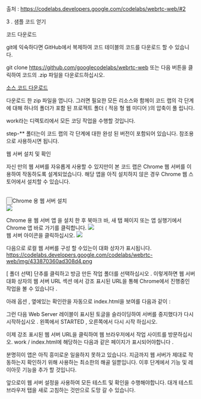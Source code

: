 출처 : https://codelabs.developers.google.com/codelabs/webrtc-web/#2

3 . 샘플 코드 얻기

코드 다운로드

git에 익숙하다면 GitHub에서 복제하여 코드 테이블의 코드를 다운로드 할 수 있습니다.

git clone https://github.com/googlecodelabs/webrtc-web
또는 다음 버튼을 클릭하여 코드의 .zip 파일을 다운로드하십시오.

<p>
<a href="https://github.com/googlecodelabs/webrtc-web/archive/master.zip">소스 코드 다운로드</a>
<p>

다운로드 한 zip 파일을 엽니다. 
그러면 필요한 모든 리소스와 함께이 코드 랩의 각 단계에 대해 하나의 폴더가 포함 된 프로젝트 폴더 ( 적응 형 웹 미디어 )의 압축이 풀 립니다.

work라는 디렉토리에서 모든 코딩 작업을 수행할 것입니다.

step-** 폴더는이 코드 랩의 각 단계에 대한 완성 된 버전이 포함되어 있습니다. 참조용으로 사용하시면 됩니다.

웹 서버 설치 및 확인

자신 만의 웹 서버를 자유롭게 사용할 수 있지만이 본 코드 랩은 Chrome 웹 서버를 이용하여 작동하도록 설계되었습니다.
해당 앱을 아직 설치하지 않은 경우 Chrome 웹 스토어에서 설치할 수 있습니다.


<br/>
<input type="button" class="button" onclick="https://chrome.google.com/webstore/detail/web-server-for-chrome/ofhbbkphhbklhfoeikjpcbhemlocgigb?hl=en">Chrome 용 웹 서버 설치</a>
<br/>

<img src="https://codelabs.developers.google.com/codelabs/webrtc-web/img/6ddeb4aee53c0f0e.png">



Chrome 용 웹 서버 앱 을 설치 한 후 북마크 바, 새 탭 페이지 또는 앱 실행기에서 Chrome 앱 바로 가기를 클릭합니다.
<img src="https://codelabs.developers.google.com/codelabs/webrtc-web/img/bab91398f0bf59f5.png">
<br/>
웹 서버 아이콘을 클릭하십시오.
<img src="https://codelabs.developers.google.com/codelabs/webrtc-web/img/60da10ee57cbb190.png">


다음으로 로컬 웹 서버를 구성 할 수있는이 대화 상자가 표시됩니다.
https://codelabs.developers.google.com/codelabs/webrtc-web/img/433870360ad308d4.png


[ 폴더 선택] 단추를 클릭하고 방금 만든 작업 폴더를 선택하십시오 . 이렇게하면 웹 서버 대화 상자의 웹 서버 URL 섹션 에서 강조 표시된 URL을 통해 Chrome에서 진행중인 작업을 볼 수 있습니다 .

아래 옵션 , 옆에있는 확인란을 자동으로 index.html을 보여를 다음과 같이 :



그런 다음 Web Server 레이블이 표시된 토글을 슬라이딩하여 서버를 중지했다가 다시 시작하십시오 . 왼쪽에서 STARTED , 오른쪽에서 다시 시작 하십시오.



이제 강조 표시된 웹 서버 URL을 클릭하여 웹 브라우저에서 작업 사이트를 방문하십시오. work / index.html에 해당하는 다음과 같은 페이지가 표시되어야합니다 .



분명히이 앱은 아직 흥미로운 일을하지 못하고 있습니다. 지금까지 웹 서버가 제대로 작동하는지 확인하기 위해 사용하는 최소한의 해골 일뿐입니다. 이후 단계에서 기능 및 레이아웃 기능을 추가 할 것입니다.

앞으로이 웹 서버 설정을 사용하여 모든 테스트 및 확인을 수행해야합니다. 대개 테스트 브라우저 탭을 새로 고침하는 것만으로 도망 갈 수 있습니다.
